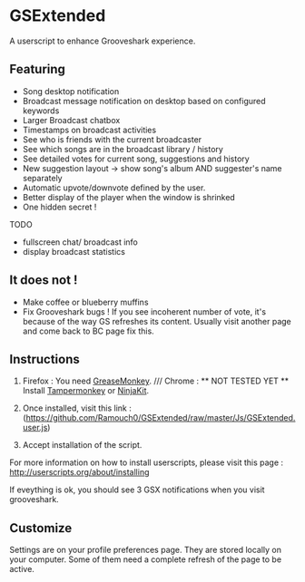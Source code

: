 GSExtended
==========

A userscript to enhance Grooveshark experience.

Featuring
---------

* Song desktop notification
* Broadcast message notification on desktop based on configured keywords
* Larger Broadcast chatbox
* Timestamps on broadcast activities
* See who is friends with the current broadcaster
* See which songs are in the broadcast library / history
* See detailed votes for current song, suggestions and history
* New suggestion layout -> show song's album AND suggester's name separately
* Automatic upvote/downvote defined by the user.
* Better display of the player when the window is shrinked
* One hidden secret !

TODO
- fullscreen chat/ broadcast info 
- display broadcast statistics

It does not !
---------------------
* Make coffee or blueberry muffins
* Fix Grooveshark bugs ! If you see incoherent number of vote, it's because of the way GS refreshes its content. 
	Usually visit another page and come back to BC page fix this.

Instructions
------------


1. Firefox : You need [GreaseMonkey](https://addons.mozilla.org/fr/firefox/addon/greasemonkey/). ///  Chrome : ** NOT TESTED YET ** Install [Tampermonkey](https://chrome.google.com/webstore/detail/tampermonkey/dhdgffkkebhmkfjojejmpbldmpobfkfo?hl=en) 
	or [NinjaKit](https://chrome.google.com/webstore/detail/gpbepnljaakggeobkclonlkhbdgccfek).


2. Once installed, visit this link : (https://github.com/Ramouch0/GSExtended/raw/master/Js/GSExtended.user.js)
3. Accept installation of the script.

For more information on how to install userscripts, please visit this page : http://userscripts.org/about/installing

If eveything is ok, you should see 3 GSX notifications when you visit grooveshark.

Customize
---------

Settings are on your profile preferences page.
They are stored locally on your computer.
Some of them need a complete refresh of the page to be active.

